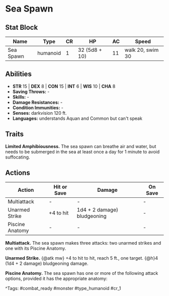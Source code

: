 # Sea Spawn

## Stat Block

| Name | Type | CR | HP | AC | Speed |
|------|------|----|----|----|-------|
| Sea Spawn | humanoid | 1 | 32 (5d8 + 10) | 11 | walk 20, swim 30 |

## Abilities

- **STR** 15 | **DEX** 8 | **CON** 15 | **INT** 6 | **WIS** 10 | **CHA** 8
- **Saving Throws:** -  
- **Skills:** -  
- **Damage Resistances:** -  
- **Condition Immunities:** -  
- **Senses:** darkvision 120 ft.  
- **Languages:** understands Aquan and Common but can't speak

## Traits

**Limited Amphibiousness.** The sea spawn can breathe air and water, but needs to be submerged in the sea at least once a day for 1 minute to avoid suffocating.


## Actions

| Action | Hit or Save | Damage | On Save |
|--------|--------------|--------|----------|
| Multiattack | - | - | - |
| Unarmed Strike | +4 to hit | 1d4 + 2 damage) bludgeoning | - |
| Piscine Anatomy | - | - | - |

**Multiattack.** The sea spawn makes three attacks: two unarmed strikes and one with its Piscine Anatomy.

**Unarmed Strike.** {@atk mw} +4 to hit to hit, reach 5 ft., one target. {@h}4 (1d4 + 2 damage) bludgeoning damage.

**Piscine Anatomy.** The sea spawn has one or more of the following attack options, provided it has the appropriate anatomy:


^Tags: #combat_ready #monster #type_humanoid #cr_1